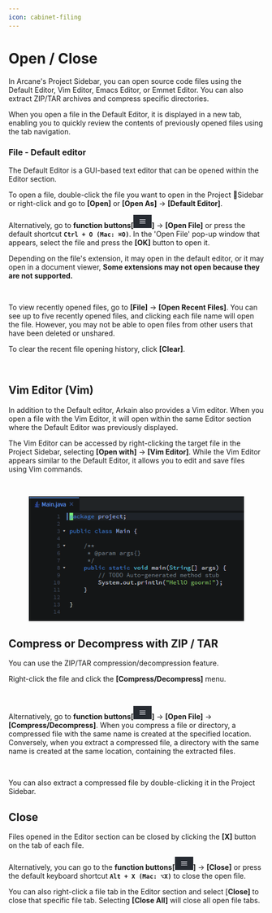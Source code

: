 ```yaml
---
icon: cabinet-filing
---
```


# Open / Close

In Arcane's Project Sidebar, you can open source code files using the Default Editor, Vim Editor, Emacs Editor, or Emmet Editor. You can also extract ZIP/TAR archives and compress specific directories.

When you open a file in the Default Editor, it is displayed in a new tab, enabling you to quickly review the contents of previously opened files using the tab navigation.

### File - Default editor <a href="#file-default-editor" id="file-default-editor"></a>

The Default Editor is a GUI-based text editor that can be opened within the Editor section.

To open a file, double-click the file you want to open in the Project Sidebar or right-click and go to **\[Open]** or **\[Open As]** → **\[Default Editor]**.

Alternatively, go to **function buttons\[**![](<../../../.gitbook/assets/menubar_function button (1).png>)**]** → **\[Open File]** or press the default shortcut **`Ctrl + O (Mac: ⌘O)`**. In the 'Open File' pop-up window that appears, select the file and press the **\[OK]** button to open it.&#x20;

Depending on the file's extension, it may open in the default editor, or it may open in a document viewer, **Some extensions may not open because they are not supported.**

<figure><img src="https://help.goorm.io/~gitbook/image?url=https%3A%2F%2F2181851870-files.gitbook.io%2F%7E%2Ffiles%2Fv0%2Fb%2Fgitbook-x-prod.appspot.com%2Fo%2Fspaces%252F-Lq-Q9LciN1X9EABxGkt%252Fuploads%252FYmeoTDaKVTWHoOhGUAz8%252Fimage.png%3Falt%3Dmedia%26token%3D264eaf40-8e19-46f7-a42e-2343caaf0176&#x26;width=768&#x26;dpr=4&#x26;quality=100&#x26;sign=4906b044&#x26;sv=2" alt=""><figcaption></figcaption></figure>

To view recently opened files, go to **\[File]** → **\[Open Recent Files]**. You can see up to five recently opened files, and clicking each file name will open the file. However, you may not be able to open files from other users that have been deleted or unshared.

To clear the recent file opening history, click **\[Clear]**.

<figure><img src="https://help.goorm.io/~gitbook/image?url=https%3A%2F%2F2181851870-files.gitbook.io%2F%7E%2Ffiles%2Fv0%2Fb%2Fgitbook-x-prod.appspot.com%2Fo%2Fspaces%252F-Lq-Q9LciN1X9EABxGkt%252Fuploads%252FUYkrseH0124RkH7P2hG3%252Fimage.png%3Falt%3Dmedia%26token%3D5af4f870-06ad-44f4-b74b-f1a006ec8078&#x26;width=768&#x26;dpr=4&#x26;quality=100&#x26;sign=957fc00d&#x26;sv=2" alt=""><figcaption></figcaption></figure>

## Vim Editor (Vim) <a href="#vim-editor-vim" id="vim-editor-vim"></a>

In addition to the Default editor, Arkain also provides a Vim editor. When you open a file with the Vim Editor, it will open within the same Editor section where the Default Editor was previously displayed.

The Vim Editor can be accessed by right-clicking the target file in the Project Sidebar, selecting **\[Open with]** → **\[Vim Editor]**. While the Vim Editor appears similar to the Default Editor, it allows you to edit and save files using Vim commands.

<figure><img src="https://help.goorm.io/~gitbook/image?url=https%3A%2F%2F2181851870-files.gitbook.io%2F%7E%2Ffiles%2Fv0%2Fb%2Fgitbook-x-prod.appspot.com%2Fo%2Fspaces%252F-Lq-Q9LciN1X9EABxGkt%252Fuploads%252FjTZhhUNWbCBbsqVa5x3p%252Fimage.png%3Falt%3Dmedia%26token%3Da98d02f5-34e9-4db3-8a66-25b2223793da&#x26;width=768&#x26;dpr=4&#x26;quality=100&#x26;sign=b800e457&#x26;sv=2" alt=""><figcaption></figcaption></figure>

<figure><img src="../../../.gitbook/assets/image (1) (1) (1) (1) (1) (1) (1) (1) (1).png" alt=""><figcaption></figcaption></figure>

## Compress or Decompress with ZIP / TAR <a href="#compress-or-decompress-with-zip-tar" id="compress-or-decompress-with-zip-tar"></a>

You can use the ZIP/TAR compression/decompression feature.

Right-click the file and click the **\[Compress/Decompress]** menu.

<figure><img src="https://help.goorm.io/~gitbook/image?url=https%3A%2F%2F2181851870-files.gitbook.io%2F%7E%2Ffiles%2Fv0%2Fb%2Fgitbook-x-prod.appspot.com%2Fo%2Fspaces%252F-Lq-Q9LciN1X9EABxGkt%252Fuploads%252FJiNRfxrwADJkIVMLBiRB%252Fimage.png%3Falt%3Dmedia%26token%3Da3875117-e295-4a49-aba6-7b5238d6ec7f&#x26;width=768&#x26;dpr=4&#x26;quality=100&#x26;sign=278dbdfc&#x26;sv=2" alt=""><figcaption></figcaption></figure>

Alternatively, go to **function buttons\[**![](<../../../.gitbook/assets/menubar_function button (1).png>)**]** → **\[Open File]**  → **\[Compress/Decompress]**. When you compress a file or directory, a compressed file with the same name is created at the specified location. Conversely, when you extract a compressed file, a directory with the same name is created at the same location, containing the extracted files.

<figure><img src="https://help.goorm.io/~gitbook/image?url=https%3A%2F%2F2181851870-files.gitbook.io%2F%7E%2Ffiles%2Fv0%2Fb%2Fgitbook-x-prod.appspot.com%2Fo%2Fspaces%252F-Lq-Q9LciN1X9EABxGkt%252Fuploads%252Fr9OcNHAI9rxxu4mIV1Uc%252Fimage.png%3Falt%3Dmedia%26token%3Dd8b33aac-f086-4cb0-b5ef-ce8f7cda55da&#x26;width=768&#x26;dpr=4&#x26;quality=100&#x26;sign=62b12575&#x26;sv=2" alt=""><figcaption></figcaption></figure>

You can also extract a compressed file by double-clicking it in the Project Sidebar.

## Close <a href="#close" id="close"></a>

Files opened in the Editor section can be closed by clicking the **\[X]** button on the tab of each file.

Alternatively, you can go to the **function buttons\[**![](<../../../.gitbook/assets/menubar_function button (1).png>)**]** → **\[Close]** or press the default keyboard shortcut **`Alt + X (Mac: ⌥X)`** to close the open file.

You can also right-click a file tab in the Editor section and select \[**Close]** to close that specific file tab. Selecting **\[Close All]** will close all open file tabs.

<figure><img src="https://help.goorm.io/~gitbook/image?url=https%3A%2F%2F2181851870-files.gitbook.io%2F%7E%2Ffiles%2Fv0%2Fb%2Fgitbook-x-prod.appspot.com%2Fo%2Fspaces%252F-Lq-Q9LciN1X9EABxGkt%252Fuploads%252FMfa0XdhuP58Hva6jaiuD%252Fimage.png%3Falt%3Dmedia%26token%3D89cdf148-cd7a-4653-a9c5-a58815a3d985&#x26;width=768&#x26;dpr=4&#x26;quality=100&#x26;sign=c752e657&#x26;sv=2" alt=""><figcaption></figcaption></figure>

